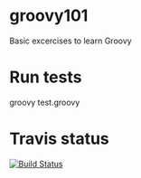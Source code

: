 groovy101
=========

Basic excercises to learn Groovy 

Run tests
=========

groovy test.groovy

Travis status
=============
[![Build Status](https://travis-ci.org/yamila-moreno/groovyCalc.svg?branch=master)](https://travis-ci.org/yamila-moreno/groovyCalc)
